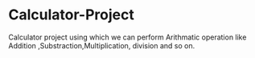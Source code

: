 # Calculator-Project
Calculator project using which we can perform Arithmatic operation like Addition ,Substraction,Multiplication, division and so on.
